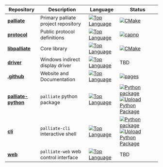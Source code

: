 | Repository | Description | Language | Status  |
|------------|-------------|----------|---------|
| [**palliate**](https://github.com/palliate/palliate) | Primary palliate project repository | [![Top Language](https://img.shields.io/github/languages/top/palliate/palliate)](https://github.com/palliate/palliate/graphs/commit-activity) | [![CMake](https://github.com/palliate/palliate/actions/workflows/cmake.yml/badge.svg?branch=master)](https://github.com/palliate/palliate/actions/workflows/cmake.yml) |
| [**protocol**](https://github.com/palliate/protocol) | Public protocol definitions | [![Top Language](https://img.shields.io/github/languages/top/palliate/protocol)](https://github.com/palliate/protocol/graphs/commit-activity) | [![capnp](https://github.com/palliate/protocol/actions/workflows/capnp.yml/badge.svg?branch=master)](https://github.com/palliate/protocol/actions/workflows/capnp.yml) | 
| [**libpalliate**](https://github.com/palliate/libpalliate) | Core library | [![Top Language](https://img.shields.io/github/languages/top/palliate/libpalliate)](https://github.com/palliate/libpalliate/graphs/commit-activity) | [![CMake](https://github.com/palliate/libpalliate/actions/workflows/cmake.yml/badge.svg)](https://github.com/palliate/libpalliate/actions/workflows/cmake.yml) |
| [**driver**](https://github.com/palliate/driver) | Windows indirect display driver | [![Top Language](https://img.shields.io/github/languages/top/palliate/driver)](https://github.com/palliate/driver/graphs/commit-activity) | TBD | 
| [**.github**](https://github.com/palliate/.github) | Website and Documentation | [![Top Language](https://img.shields.io/github/languages/top/palliate/.github)](https://github.com/palliate/.github/graphs/commit-activity) | [![pages](https://github.com/palliate/.github/actions/workflows/pages/pages-build-deployment/badge.svg)](https://github.com/palliate/.github/actions/workflows/pages/pages-build-deployment) |
| [**palliate-python**](https://github.com/palliate/palliate-python) | `palliate` python package | [![Top Language](https://img.shields.io/github/languages/top/palliate/palliate-python)](https://github.com/palliate/palliate-python/graphs/commit-activity) | [![Python package](https://github.com/palliate/palliate-python/actions/workflows/python-package.yml/badge.svg)](https://github.com/palliate/palliate-python/actions/workflows/python-package.yml) [![Upload Python Package](https://github.com/palliate/palliate-python/actions/workflows/python-publish.yml/badge.svg)](https://github.com/palliate/palliate-python/actions/workflows/python-publish.yml) |
| [**cli**](https://github.com/palliate/cli) | `palliate-cli` interactive shell | [![Top Language](https://img.shields.io/github/languages/top/palliate/cli)](https://github.com/palliate/cli/graphs/commit-activity) | [![Python package](https://github.com/palliate/cli/actions/workflows/python-package.yml/badge.svg)](https://github.com/palliate/cli/actions/workflows/python-package.yml) [![Upload Python Package](https://github.com/palliate/cli/actions/workflows/python-publish.yml/badge.svg)](https://github.com/palliate/cli/actions/workflows/python-publish.yml) |
| [**web**](https://github.com/palliate/web) | `palliate-web` web control interface | [![Top Language](https://img.shields.io/github/languages/top/palliate/web)](https://github.com/palliate/web/graphs/commit-activity) | TBD |
